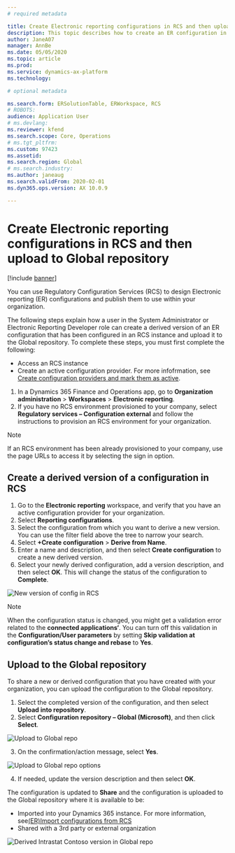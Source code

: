 ```yaml
---
# required metadata

title: Create Electronic reporting configurations in RCS and then upload to Global repository 
description: This topic describes how to create an ER configuration in RCS and upload it to the RCS/Global repository.
author: JaneA07      
manager: AnnBe
ms.date: 05/05/2020
ms.topic: article
ms.prod: 
ms.service: dynamics-ax-platform
ms.technology: 

# optional metadata

ms.search.form: ERSolutionTable, ERWorkspace, RCS
# ROBOTS: 
audience: Application User
# ms.devlang: 
ms.reviewer: kfend
ms.search.scope: Core, Operations
# ms.tgt_pltfrm: 
ms.custom: 97423
ms.assetid: 
ms.search.region: Global
# ms.search.industry: 
ms.author: janeaug
ms.search.validFrom: 2020-02-01
ms.dyn365.ops.version: AX 10.0.9

---
```


# Create Electronic reporting configurations in RCS and then upload to Global repository 

[!include [banner](../includes/banner.md)]

You can use Regulatory Configuration Services (RCS) to design Electronic reporting (ER) configurations and publish them to use within your organization.

The following steps explain how a user in the System Administrator or Electronic Reporting Developer role can create a derived version of an ER configuration that has been configured in an RCS instance and upload it to the Global repository. To complete these steps, you must first complete the following:

- Access an RCS instance
- Create an active configuration provider. For more infofrmation, see [Create configuration providers and mark them as active](../../fin-ops-core/dev-itpro/analytics/tasks/er-configuration-provider-mark-it-active-2016-11.md).

1. In a Dynamics 365 Finance and Operations app, go to **Organization administration** > **Workspaces** > **Electronic reporting**.
2. If you have no RCS environment provisioned to your company, select **Regulatory services – Configuration external** and follow the instructions to provision an RCS environment for your organization.

> [!NOTE]
> If an RCS environment has been already provisioned to your company, use the page URLs to access it by selecting the sign in option.

## Create a derived version of a configuration in RCS

1. Go to the **Electronic reporting** workspace, and verify that you have an active configuration provider for your organization. 
2. Select **Reporting configurations**.
3. Select the configuration from which you want to derive a new version. You can use the filter field above the tree to narrow your search.
4. Select **+Create configuration** > **Derive from Name**.
5. Enter a name and description, and then select **Create configuration** to create a new derived version.
6. Select your newly derived configuration, add a version description, and then select **OK**. This will change the status of the configuration to **Complete**.

![New version of config in RCS](https://github.com/MicrosoftDocs/Dynamics-365-Operations/blob/Janeaug_RCSdocs/articles/finance/localizations/media/RCS_CompleteConfig.JPG)

> [!NOTE]
> When the configuration status is changed, you might get a validation error related to the **connected applications‘**. You can turn off this validation in the **Configuration/User parameters** by setting **Skip validation at configuration’s status change and rebase** to **Yes**.

## Upload to the Global repository
To share a new or derived configuration that you have created with your organization, you can upload the configuration to the Global repository.

1. Select the completed version of the configuration, and then select **Upload into repository**.
2. Select **Configuration repository – Global (Microsoft)**, and then click **Select**.

![Upload to Global repo](https://github.com/MicrosoftDocs/Dynamics-365-Operations/blob/Janeaug_RCSdocs/articles/finance/localizations/media/RCS_Upload_to_GlobalRepo.JPG)

3. On the confirmation/action message, select **Yes**. 

![Upload to Global repo options](https://github.com/MicrosoftDocs/Dynamics-365-Operations/blob/Janeaug_RCSdocs/articles/finance/localizations/media/RCS_Upload_to_GlobalRepo_options.JPG)

4. If needed, update the version description and then select **OK**. 

The configuration is updated to **Share** and the configuration is uploaded to the Global repository where it is available to be:

  - Imported into your Dynamics 365 instance. For more information, see[(ER)Import configurations from RCS](../../fin-ops-core/dev-itpro/analytics/tasks/import-configuration-rcs.md)
  - Shared with a 3rd party or external organization

![Derived Intrastat Contoso version in Global repo](https://github.com/MicrosoftDocs/Dynamics-365-Operations/blob/Janeaug_RCSdocs/articles/finance/localizations/media/RCS_Config_upload_GlobalRepo.JPG)



